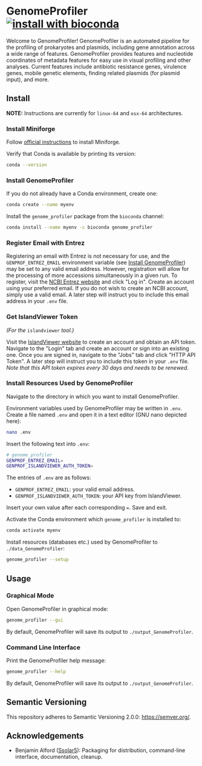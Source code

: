 # GenomeProfiler [![install with bioconda](https://img.shields.io/badge/install%20with-bioconda-brightgreen.svg?style=flat)](http://bioconda.github.io/recipes/genome_profiler/README.html)

Welcome to GenomeProfiler! GenomeProfiler is an automated pipeline for the profiling of prokaryotes and plasmids, including gene annotation across a wide range of features. GenomeProfiler provides features and nucleotide coordinates of metadata features for easy use in visual profiling and other analyses. Current features include antibiotic resistance genes, virulence genes, mobile genetic elements, finding related plasmids (for plasmid input), and more.

## Install

**NOTE:** Instructions are currently for `linux-64` and `osx-64` architectures.

### Install Miniforge

Follow [official instructions](https://github.com/conda-forge/miniforge?tab=readme-ov-file#install) to install Miniforge.

Verify that Conda is available by printing its version:
```bash
conda --version
```

### Install GenomeProfiler

If you do not already have a Conda environment, create one:
```bash
conda create --name myenv
```

Install the `genome_profiler` package from the `bioconda` channel:
```bash
conda install --name myenv -c bioconda genome_profiler
```

### Register Email with Entrez

Registering an email with Entrez is not necessary for use, and the `GENPROF_ENTREZ_EMAIL` environment variable (see [Install GenomeProfiler](#install-genomeprofiler)) may be set to any valid email address.
However, registration will allow for the processing of more accessions simultaneously in a given run.
To register, visit the [NCBI Entrez website](https://www.ncbi.nlm.nih.gov/search/) and click "Log in".
Create an account using your preferred email. If you do not wish to create an NCBI account, simply use a valid email.
A later step will instruct you to include this email address in your `.env` file.

### Get IslandViewer Token

*(For the* `islandviewer` *tool.)*

Visit the [IslandViewer website](https://www.pathogenomics.sfu.ca/islandviewer/) to create an account and obtain an API token.
Navigate to the "Login" tab and create an account or sign into an existing one.
Once you are signed in, navigate to the "Jobs" tab and click "HTTP API Token".
A later step will instruct you to include this token in your `.env` file.
*Note that this API token expires every 30 days and needs to be renewed.*

### Install Resources Used by GenomeProfiler

Navigate to the directory in which you want to install GenomeProfiler.

Environment variables used by GenomeProfiler may be written in `.env`.
Create a file named `.env` and open it in a text editor (GNU nano depicted here):
```bash
nano .env
```

Insert the following text into `.env`:

```bash
# genome_profiler
GENPROF_ENTREZ_EMAIL=
GENPROF_ISLANDVIEWER_AUTH_TOKEN=
```

The entries of `.env` are as follows: 
- `GENPROF_ENTREZ_EMAIL`: your valid email address.
- `GENPROF_ISLANDVIEWER_AUTH_TOKEN`: your API key from IslandViewer.

Insert your own value after each corresponding `=`. Save and exit.

Activate the Conda environment which `genome_profiler` is installed to:
```bash
conda activate myenv
```

Install resources (databases etc.) used by GenomeProfiler to `./data_GenomeProfiler`:
```bash
genome_profiler --setup
```

## Usage

### Graphical Mode

Open GenomeProfiler in graphical mode:
```bash
genome_profiler --gui
```

By default, GenomeProfiler will save its output to `./output_GenomeProfiler`.

### Command Line Interface

Print the GenomeProfiler help message:
```bash
genome_profiler --help
```

By default, GenomeProfiler will save its output to `./output_GenomeProfiler`.

## Semantic Versioning

This repository adheres to Semantic Versioning 2.0.0: <https://semver.org/>.

## Acknowledgements

- Benjamin Alford ([Ssolar5](https://github.com/ssolar5)): Packaging for distribution, command-line interface, documentation, cleanup.
